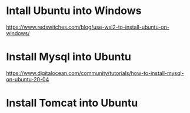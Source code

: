 
# Intall Ubuntu into Windows
   https://www.redswitches.com/blog/use-wsl2-to-install-ubuntu-on-windows/
# Install Mysql into Ubuntu
   https://www.digitalocean.com/community/tutorials/how-to-install-mysql-on-ubuntu-20-04
# Install Tomcat into Ubuntu 
